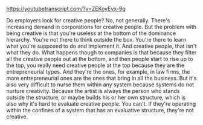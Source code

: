 https://youtubetranscript.com/?v=ZEKoyEyx-9g

 Do employers look for creative people? No, not generally. There's increasing demand in corporations for creative people. But the problem with being creative is that you're useless at the bottom of the dominance hierarchy. You're not there to think outside the box. You're there to learn what you're supposed to do and implement it. And creative people, that isn't what they do. What happens though to companies is that because they filter all the creative people out at the bottom, and then people start to rise up to the top, you really need creative people at the top because they are the entrepreneurial types. And they're the ones, for example, in law firms, the more entrepreneurial ones are the ones that bring in all the business. But it's also very difficult to nurse them within any system because systems do not nurture creativity. Because the artist is always the person who stands outside the structure, or maybe builds his or her own structure, which is also why it's hard to evaluate creative people. You can't. If they're operating within the confines of a system that has an evaluative structure, they're not creative.